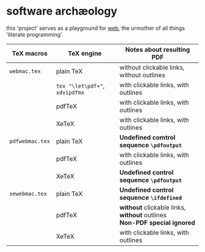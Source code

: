 # software archæology

this 'project' serves as a playground for [web](https://ctan.org/pkg/web), the
urmother of all things 'literate programming'.

| TeX macros      | TeX engine                     | Notes about resulting PDF                         |
| --------------- | ------------------------------ | ------------------------------------------------- |
| `webmac.tex`    | plain TeX                      | without clickable links, without outlines         |
|                 | `tex "\let\pdf+"`, `xdvipdfmx` | with clickable links, with outlines               |
|                 | pdfTeX                         | with clickable links, with outlines               |
|                 | XeTeX                          | with clickable links, with outlines               |
| `pdfwebmac.tex` | plain TeX                      | **Undefined comtrol sequence `\pdfoutput`**       |
|                 | pdfTeX                         | with clickable links, with outlines               |
|                 | XeTeX                          | **Undefined control sequence `\pdfoutput`**       |
| `xewebmac.tex`  | plain TeX                      | **Undefined control sequence `\ifdefined`**       |
|                 | pdfTeX                         | **without** clickable links, **without** outlines<br/>**Non-PDF special ignored** |
|                 | XeTeX                          | with clickable links, with outlines               |
